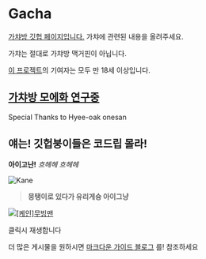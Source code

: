 # Gacha

[가챠방 깃헙 페이지입니다.](http://gacharoom.github.io) 가챠에 관련된 내용을 올려주세요.

가챠는 절대로 가챠방 맥거핀이 아닙니다.




[이 프로젝트](https://github.com/gacharoom/gacharoom.github.io)의 기여자는 모두 만 18세 이상입니다.


## [가챠방 모에화 연구중](http://gacharoom.github.io/stablediff)

Special Thanks to Hyee-oak onesan

## 얘는! 깃헙붕이들은 코드립 몰라!

**아이고난!** *흐헤헤 흐헤헤*

![Kane][logo]

[logo]: https://static-cdn.jtvnw.net/jtv_user_pictures/2bf27338-cc3a-4f35-af09-7e925395da4b-profile_image-300x300.png "Oong!! Nice"

> __뭉탱이로 있다가 유리게슝 아이그냥__

[![[케인]무빙맨](http://img.youtube.com/vi/92volEdYcCQ/0.jpg)](https://youtu.be/92volEdYcCQ?t=0s) 

클릭시 재생합니다 

더 많은 게시물을 원하시면 [마크다운 가이드 블로그](https://heropy.blog/2017/09/30/markdown) 를! 참조하세요

